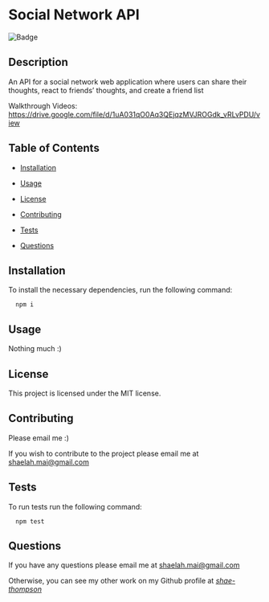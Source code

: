 # Social Network API
  
  ![Badge](https://img.shields.io/badge/License-MIT-blue.svg)
  
  ## Description

  An API for a social network web application where users can share their thoughts, react to friends’ thoughts, and create a friend list
  
  Walkthrough Videos:
  https://drive.google.com/file/d/1uA031qO0Aq3QEjqzMVJROGdk_vRLvPDU/view 

  ## Table of Contents

  * [Installation](#installation)

  * [Usage](#usage)
  
  * [License](#license)
  
  * [Contributing](#contributing)
  
  * [Tests](#tests)
  
  * [Questions](#questions)
  
  ## Installation

  To install the necessary dependencies, run the following command:
  
      npm i

  ## Usage
  
  Nothing much :)

  ## License
  
  This project is licensed under the MIT license.

  ## Contributing

  Please email me :)    

  If you wish to contribute to the project please email me at shaelah.mai@gmail.com

  ## Tests
  To run tests run the following command:

      npm test

  ## Questions
  
  If you have any questions please email me at <shaelah.mai@gmail.com>

  Otherwise, you can see my other work on my Github profile at *[shae-thompson](https://github.com/shae-thompson)*

